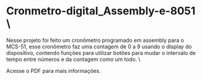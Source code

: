 # Cronmetro-digital_Assembly-e-8051 \
  Nesse projeto foi feito um cronômetro programado em assembly para o MCS-51,
esse cronômetro faz uma contagem de 0 a 9 usando o display do dispositivo, contendo
funções para utilizar botões para mudar o intervalo de tempo entre números e da contagem
como um todo. \

Acesse o PDF para mais informações.
